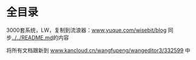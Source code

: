 # 全目录

3000套系统，LW，复制到流浪器：www.yuque.com/wisebit/blog
同步[../../README.md](../../README.md)的内容

将所有文档跟新到 www.kancloud.cn/wangfupeng/wangeditor3/332599 中
